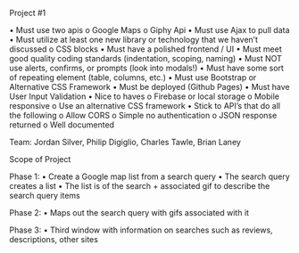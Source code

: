 Project #1

•	Must use two apis
o	Google Maps
o	Giphy Api
•	Must use Ajax to pull data
•	Must utilize at least one new library or technology that we haven’t discussed
o	CSS blocks
•	Must have a polished frontend / UI
•	Must meet good quality coding standards (indentation, scoping, naming)
•	Must NOT use alerts, confirms, or prompts (look into modals!)
•	Must have some sort of repeating element (table, columns, etc.)
•	Must use  Bootstrap or Alternative CSS Framework
•	Must be deployed (Github Pages)
•	Must have User Input Validation
•	Nice to haves
o	Firebase or local storage
o	Mobile responsive
o	Use an alternative CSS framework
•	Stick to API’s that do all the following
o	Allow CORS
o	Simple no authentication
o	JSON response returned
o	Well documented

Team: Jordan Silver, Philip Digiglio, Charles Tawle, Brian Laney

Scope of Project

Phase 1:
•	Create a Google map list from a search query
•	The search query creates a list
•	The list is of the search + associated gif to describe the search query items

Phase 2:
•	Maps out the search query with gifs associated with it

Phase 3:
•	Third window with information on searches such as reviews, descriptions, other sites
